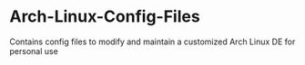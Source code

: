 # Arch-Linux-Config-Files
Contains config files to modify and maintain a customized Arch Linux DE for personal use 

